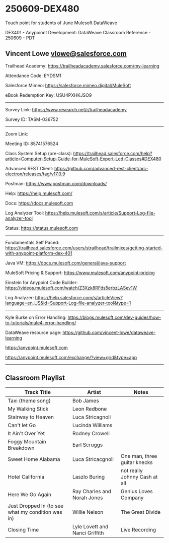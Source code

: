 # 250609-DEX480

Touch point for students of June Mulesoft DataWeave

DEX401 - Anypoiont Development: DataWeave Classroom Reference - 250609 - PDT

Vincent Lowe
vlowe@salesforce.com
-------------------------------------------------------------------------------------------------------------------
Trailhead Academy:						https://trailheadacademy.salesforce.com/my-learning

Attendance Code:							EYDSM1

Salesforce Mimeo:							https://salesforce.mimeo.digital/MuleSoft

eBook Redemption Key:					USU4PXHKJSO9

-------------------------------------------------------------------------------------------------------------------
Survey Link:								https://www.research.net/r/trailheadacademy

Survey ID:									TASM-036752

-------------------------------------------------------------------------------------------------------------------
Zoom Link:                          

Meeting ID:                         85741576524

Class System Setup (pre-class): https://trailhead.salesforce.com/help?article=Computer-Setup-Guide-for-MuleSoft-Expert-Led-Classes#DEX480

Advanced REST Client: https://github.com/advanced-rest-client/arc-electron/releases/tag/v17.0.9

Postman: https://www.postman.com/downloads/

Help: https://help.mulesoft.com/

Docs: https://docs.mulesoft.com

Log Analyzer Tool: https://help.mulesoft.com/s/article/Support-Log-file-analyzer-tool

Status: https://status.mulesoft.com 
   
------------------------------------------------------------------------------

Fundamentals Self Paced: https://trailhead.salesforce.com/users/strailhead/trailmixes/getting-started-with-anypoint-platform-dex-401

Java VM: https://docs.mulesoft.com/general/java-support

MuleSoft Pricing & Support: https://www.mulesoft.com/anypoint-pricing

Einstein for Anypoint Code Builder: https://videos.mulesoft.com/watch/Z3Xzk8RFds5erbzLASev1W

Log Analyzer: https://help.salesforce.com/s/articleView?language=en_US&id=Support-Log-file-analyzer-tool&type=1

------------------------------------------------------------------------------

Kyle Burke on Error Handling: https://blogs.mulesoft.com/dev-guides/how-to-tutorials/mule4-error-handling/

DataWeave resource page: https://github.com/vincent-lowe/dataweave-learning

https://anypoint.mulesoft.com

https://anypoint.mulesoft.com/exchange/?view=grid&type=app

-------------------------------------------------------------------------------------------------------------------
Classroom Playlist
-------------------------------------------------------------------------------------------------------------------
|Track Title|Artist|Notes|
|-----------|------|-----|
|Taxi (theme song)|Bob James||
|My Walking Stick|Leon Redbone||
|Stairway to Heaven|Luca Stricagnoli||
|Can't let Go|Lucinda Williams||
|It Ain't Over Yet|Rodney Crowell||
|Foggy Mountain Breakdown|Earl Scruggs||
|Sweet Home Alabama|Luca Stricacgnoli|One man, three guitar knecks|
|Hotel California|Laszlo Buring|not really Johnny Cash at all|
|Here We Go Again|Ray Charles and Norah Jones|Genius Loves Company|
|Just Dropped In (to see what my condition was in)|Willie Nelson|The Great Divide|
|Closing Time|Lyle Lovett and Nanci Griffith|Live Recording|















  
